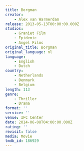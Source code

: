 ```yaml
---
title: Borgman
creator:
    - Alex van Warmerdam
release: 2013-05-13T00:00:00.000Z
studios:
    - Graniet Film
    - Epidemic
    - Angel Films
original_title: Borgman
original_language: nl
language:
    - English
    - Dutch
country:
    - Netherlands
    - Denmark
    - Belgium
length: 113
genre:
    - Thriller
    - Drama
format: ''
service: ''
venue: IFC Center
date: 2014-06-08T04:00:00.000Z
rating: ''
revisit: false
media: Movie
tmdb_id: 186929
---
```



